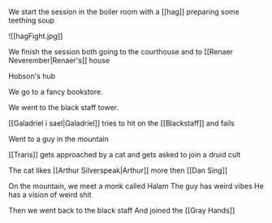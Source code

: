We start the session in the boiler room with a [[hag]] preparing some teething soup

![[hagFight.jpg]]

We finish the session both going to the courthouse and to [[Renaer Neverember|Renaer's]] house

Hobson's hub

We go to a fancy bookstore.

We went to the black staff tower.

[[Galadriel i sael|Galadriel]] tries to hit on the [[Blackstaff]] and fails

Went to a guy in the mountain

[[Traris]] gets approached by a cat and gets asked to join a druid cult

The cat likes [[Arthur Silverspeak|Arthur]] more then [[Dan Sing]]

On the mountain, we meet a monk called Halam
The guy has weird vibes
He has a vision of weird shit

Then we went back to the black staff
And joined the [[Gray Hands]]
